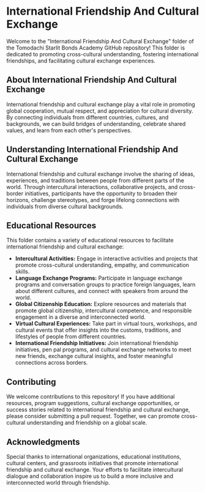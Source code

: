 # International Friendship And Cultural Exchange

Welcome to the "International Friendship And Cultural Exchange" folder of the Tomodachi Starlit Bonds Academy GitHub repository! This folder is dedicated to promoting cross-cultural understanding, fostering international friendships, and facilitating cultural exchange experiences.

## About International Friendship And Cultural Exchange

International friendship and cultural exchange play a vital role in promoting global cooperation, mutual respect, and appreciation for cultural diversity. By connecting individuals from different countries, cultures, and backgrounds, we can build bridges of understanding, celebrate shared values, and learn from each other's perspectives.

## Understanding International Friendship And Cultural Exchange

International friendship and cultural exchange involve the sharing of ideas, experiences, and traditions between people from different parts of the world. Through intercultural interactions, collaborative projects, and cross-border initiatives, participants have the opportunity to broaden their horizons, challenge stereotypes, and forge lifelong connections with individuals from diverse cultural backgrounds.

## Educational Resources

This folder contains a variety of educational resources to facilitate international friendship and cultural exchange:

- **Intercultural Activities:** Engage in interactive activities and projects that promote cross-cultural understanding, empathy, and communication skills.
- **Language Exchange Programs:** Participate in language exchange programs and conversation groups to practice foreign languages, learn about different cultures, and connect with speakers from around the world.
- **Global Citizenship Education:** Explore resources and materials that promote global citizenship, intercultural competence, and responsible engagement in a diverse and interconnected world.
- **Virtual Cultural Experiences:** Take part in virtual tours, workshops, and cultural events that offer insights into the customs, traditions, and lifestyles of people from different countries.
- **International Friendship Initiatives:** Join international friendship initiatives, pen pal programs, and cultural exchange networks to meet new friends, exchange cultural insights, and foster meaningful connections across borders.

## Contributing

We welcome contributions to this repository! If you have additional resources, program suggestions, cultural exchange opportunities, or success stories related to international friendship and cultural exchange, please consider submitting a pull request. Together, we can promote cross-cultural understanding and friendship on a global scale.

## Acknowledgments

Special thanks to international organizations, educational institutions, cultural centers, and grassroots initiatives that promote international friendship and cultural exchange. Your efforts to facilitate intercultural dialogue and collaboration inspire us to build a more inclusive and interconnected world through friendship.
